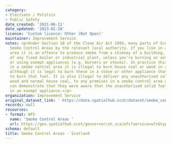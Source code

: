 ```yaml
---
category:
- Elections / Politics
- Public Safety
date_created: '2021-06-11'
date_updated: '2023-02-28'
license: 'Custom licence: Other (Not Open)'
maintainer: Improvement Service
notes: <p>Under Section 18 of the Clean Air Act 1993, many parts of Scotland are declared
  Smoke Control Areas by the relevant local authority. If you live in a smoke control
  area it is an offence to produce smoke from a chimney of a building, or a chimney
  of any fixed boiler or industrial plant, unless you're burning an authorised fuel
  or using exempt appliances (e.g. burners or stoves). In practice this means that
  in a smoke control area it is illegal to burn house coal or wood in an open fire,
  although it is legal to burn these in a stove or other appliance that has been approved
  to burn that fuel. It is also illegal to deliver any unauthorised solid fuels, e.g.
  wood and normal house coal, to any premises in a smoke control area unless the seller
  can demonstrate that they were aware that the unauthorised solid fuel is to be burnt
  in an exempt appliance.</p>
organization: Improvement Service
original_dataset_link: ' https://data.spatialhub.scot/dataset/smoke_control_areas-is'
records: null
resources:
- format: WFS
  name: 'Smoke Control Areas '
  url: https://geo.spatialhub.scot/geoserver/sh_sca/wfs?service=wfs&typeName=sh_sca:pub_sca
schema: default
title: Smoke Control Areas - Scotland
---
```

